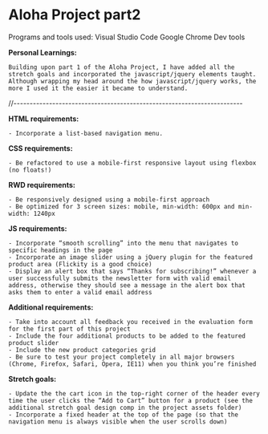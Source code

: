 # Aloha Project part2
Programs and tools used:
    Visual Studio Code
    Google Chrome
    Dev tools

**Personal Learnings:**

    Building upon part 1 of the Aloha Project, I have added all the stretch goals and incorporated the javascript/jquery elements taught. Although wrapping my head around the how javascript/jquery works, the more I used it the easier it became to understand. 

//-----------------------------------------------------------------------


**HTML requirements:**

    - Incorporate a list-based navigation menu.

**CSS requirements:**

    - Be refactored to use a mobile-first responsive layout using flexbox (no floats!)

**RWD requirements:**

    - Be responsively designed using a mobile-first approach
    - Be optimized for 3 screen sizes: mobile, min-width: 600px and min-width: 1240px

**JS requirements:**

    - Incorporate “smooth scrolling” into the menu that navigates to specific headings in the page
    - Incorporate an image slider using a jQuery plugin for the featured product area (Flickity is a good choice)
    - Display an alert box that says “Thanks for subscribing!” whenever a user successfully submits the newsletter form with valid email address, otherwise they should see a message in the alert box that asks them to enter a valid email address

**Additional requirements:**

    - Take into account all feedback you received in the evaluation form for the first part of this project
    - Include the four additional products to be added to the featured product slider
    - Include the new product categories grid
    - Be sure to test your project completely in all major browsers (Chrome, Firefox, Safari, Opera, IE11) when you think you’re finished

**Stretch goals:**

    - Update the the cart icon in the top-right corner of the header every time the user clicks the “Add to Cart” button for a product (see the additional stretch goal design comp in the project assets folder)
    - Incorporate a fixed header at the top of the page (so that the navigation menu is always visible when the user scrolls down)
